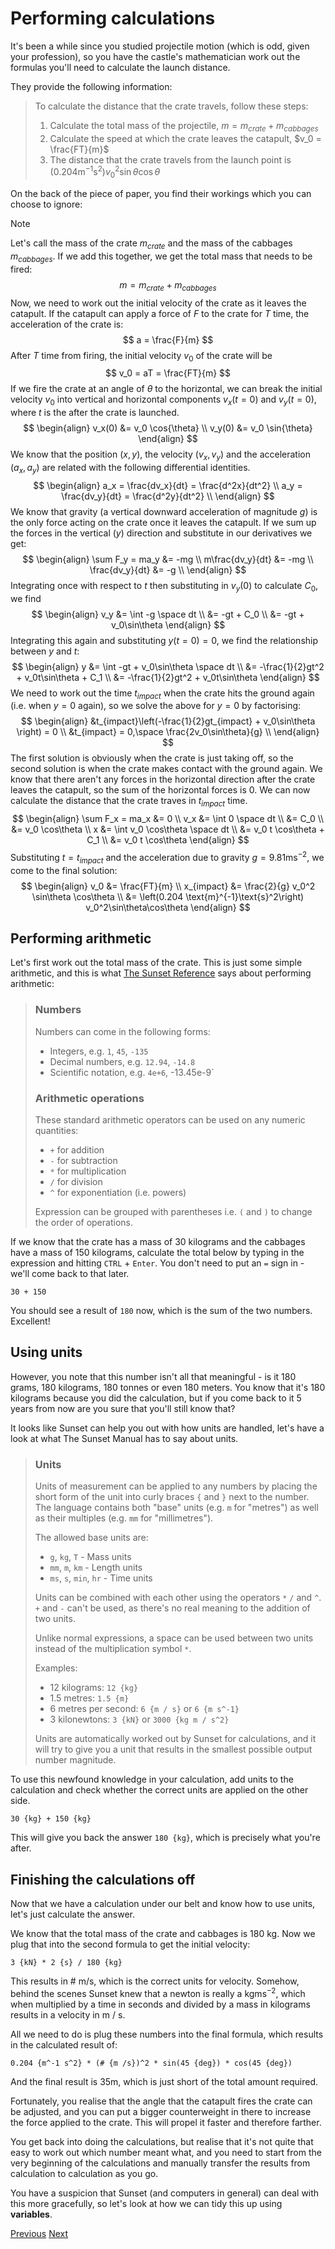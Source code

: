 ﻿# Performing calculations

It's been a while since you studied projectile motion (which is odd, given your profession), so you have the castle's
mathematician work out the formulas you'll need to calculate the launch distance.

They provide the following information:

> To calculate the distance that the crate travels, follow these steps:
> 1. Calculate the total mass of the projectile, $m = m_{crate} + m_{cabbages}$
> 2. Calculate the speed at which the crate leaves the catapult, $v_0 = \frac{FT}{m}$
> 3. The distance that the crate travels from the launch point
     is $\left(0.204 \text{m}^{-1}\text{s}^2\right) v_0^2\sin\theta\cos\theta$

On the back of the piece of paper, you find their workings which you can choose to ignore:

> [!NOTE]
> Let's call the mass of the crate $m_{crate}$ and the mass of the cabbages $m_{cabbages}$. If we add this together, we
> get the total mass that needs to be fired:
$$
m = m_{crate} + m_{cabbages}
$$
> Now, we need to work out the initial velocity of the crate as it leaves the catapult. If the catapult can apply a
> force of $F$ to the crate for $T$ time, the acceleration of the crate is:
$$
a = \frac{F}{m}
$$
> After $T$ time from firing, the initial velocity $v_0$ of the crate will be
$$
v_0 = aT = \frac{FT}{m}
$$
> If we fire the crate at an angle of $\theta$ to the horizontal, we can break the initial velocity $v_0$ into vertical
> and horizontal components $v_x(t=0)$ and $v_y(t=0)$, where $t$ is the after the crate is launched.
$$
\begin{align}
v_x(0) &= v_0 \cos{\theta} \\
v_y(0) &= v_0 \sin{\theta}
\end{align}
$$
> We know that the position $(x,y)$, the velocity $(v_x, v_y)$ and the acceleration $(a_x, a_y)$ are related with the
> following differential identities.
$$
\begin{align}
a_x = \frac{dv_x}{dt} = \frac{d^2x}{dt^2} \\
a_y = \frac{dv_y}{dt} = \frac{d^2y}{dt^2} \\
\end{align}
$$
> We know that gravity (a vertical downward acceleration of magnitude $g$) is the only force acting on the crate once it
> leaves the catapult. If we sum up the forces in the vertical ($y$) direction and substitute in our derivatives we get:
$$
\begin{align}
\sum F_y = ma_y &= -mg \\
m\frac{dv_y}{dt} &= -mg \\
\frac{dv_y}{dt} &= -g \\
\end{align}
$$
> Integrating once with respect to $t$ then substituting in $v_y(0)$ to calculate $C_0$, we find
$$
\begin{align}
v_y &= \int -g \space dt \\
&= -gt + C_0 \\
&= -gt + v_0\sin\theta
\end{align}
$$
> Integrating this again and substituting $y(t=0) = 0$, we find the relationship between $y$ and $t$:
$$
\begin{align}
y &= \int -gt + v_0\sin\theta \space dt \\
&= -\frac{1}{2}gt^2 + v_0t\sin\theta + C_1 \\
&= -\frac{1}{2}gt^2 + v_0t\sin\theta
\end{align}
$$
> We need to work out the time $t_{impact}$ when the crate hits the ground again (i.e. when $y=0$ again), so we solve
> the above
> for $y=0$ by factorising:
$$
\begin{align}
&t_{impact}\left(-\frac{1}{2}gt_{impact} + v_0\sin\theta \right) = 0 \\
&t_{impact} = 0,\space \frac{2v_0\sin\theta}{g} \\
\end{align}
$$
> The first solution is obviously when the crate is just taking off, so the second solution is when the crate makes
> contact with the ground again.
> We know that there aren't any forces in the horizontal direction after the crate leaves the catapult, so the sum of
> the horizontal forces is 0. We can now calculate the distance that the crate traves in $t_{impact}$ time.
$$
\begin{align}
\sum F_x = ma_x &= 0 \\
v_x &= \int 0 \space dt \\
&= C_0 \\
&= v_0 \cos\theta \\
x &= \int v_0 \cos\theta \space dt \\
&= v_0 t \cos\theta + C_1 \\
&= v_0 t \cos\theta
\end{align}
$$
> Substituting $t = t_{impact}$ and the acceleration due to gravity $g = 9.81\text{ms}^{-2}$, we come to the final
> solution:
$$
\begin{align}
v_0 &= \frac{FT}{m} \\
x_{impact} &= \frac{2}{g} v_0^2 \sin\theta \cos\theta \\
&= \left(0.204 \text{m}^{-1}\text{s}^2\right) v_0^2\sin\theta\cos\theta
\end{align}
$$

## Performing arithmetic

Let's first work out the total mass of the crate. This is just some simple arithmetic, and this is
what [The Sunset Reference]() says about performing arithmetic:

> ### Numbers
> Numbers can come in the following forms:
>
> - Integers, e.g. `1`, `45`, `-135`
> - Decimal numbers, e.g. `12.94`, `-14.8`
> - Scientific notation, e.g. `4e+6`, -13.45e-9`
>
> ### Arithmetic operations
> These standard arithmetic operators can be used on any numeric quantities:
>
> - `+` for addition
> - `-` for subtraction
> - `*` for multiplication
> - `/` for division
> - `^` for exponentiation (i.e. powers)
>
> Expression can be grouped with parentheses i.e. `(` and `)` to change the order of operations.

If we know that the crate has a mass of 30 kilograms and the cabbages have a mass of 150 kilograms, calculate the total
below by typing in the expression and hitting `CTRL` + `Enter`. You don't need to put an `=` sign in - we'll come back
to that later.

```sunset
30 + 150
```

You should see a result of `180` now, which is the sum of the two numbers. Excellent!

## Using units

However, you note that this number isn't all that meaningful - is it 180 grams, 180 kilograms, 180 tonnes or even 180
meters. You know that it's 180 kilograms because you did the calculation, but if you come back to it 5 years from now
are you sure that you'll still know that?

It looks like Sunset can help you out with how units are handled, let's have a look at what The Sunset Manual has to say
about units.

> ### Units
>
> Units of measurement can be applied to any numbers by placing the short form of the unit into curly braces `{` and `}`
> next to the number. The language contains both "base" units (e.g. `m` for "metres") as well as their multiples (e.g.
`mm` for "millimetres").
>
> The allowed base units are:
> - `g`, `kg`, `T` - Mass units
> - `mm`, `m`, `km` - Length units
> - `ms`, `s`, `min`, `hr` - Time units
>
> Units can be combined with each other using the operators `*` `/` and `^`. `+` and `-` can't be used, as there's no
> real meaning to the addition of two units.
>
> Unlike normal expressions, a space can be used between two units instead of the multiplication symbol `*`.
>
> Examples:
> - 12 kilograms: `12 {kg}`
> - 1.5 metres: `1.5 {m}`
> - 6 metres per second: `6 {m / s}` or `6 {m s^-1}`
> - 3 kilonewtons: `3 {kN}` or `3000 {kg m / s^2}`
>
> Units are automatically worked out by Sunset for calculations, and it will try to give you a unit that results in the
> smallest possible output number magnitude.

To use this newfound knowledge in your calculation, add units to the calculation and check whether the correct units are
applied on the other side.

```sunset
30 {kg} + 150 {kg}
```

This will give you back the answer `180 {kg}`, which is precisely what you're after.

## Finishing the calculations off

Now that we have a calculation under our belt and know how to use units, let's just calculate the answer.

We know that the total mass of the crate and cabbages is 180 kg. Now we plug that into the second formula to get the
initial velocity:

```sunset
3 {kN} * 2 {s} / 180 {kg}
```

This results in # m/s, which is the correct units for velocity. Somehow, behind the scenes Sunset knew that a newton is
really a $\text{kgms}^{-2}$, which when multiplied by a time in seconds and divided by a mass in kilograms results in a
velocity in m / s.

All we need to do is plug these numbers into the final formula, which results in the calculated result of:

```sunset
0.204 {m^-1 s^2} * (# {m /s})^2 * sin(45 {deg}) * cos(45 {deg})
```

And the final result is 35m, which is just short of the total amount required.

Fortunately, you realise that the angle that the catapult fires the crate can be adjusted, and you can put a bigger
counterweight in there to increase the force applied to the crate. This will propel it faster and therefore farther.

You get back into doing the calculations, but realise that it's not quite that easy to work out which number meant what,
and you need to start from the very beginning of the calculations and manually transfer the results from calculation to
calculation as you go.

You have a suspicion that Sunset (and computers in general) can deal with this more gracefully, so let's look at how we
can tidy this up using **variables**.

[Previous](sunset-tutorial.md)
[Next](variables.md)